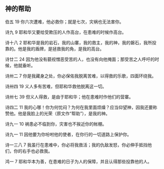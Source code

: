 ## 神的帮助

伯五 19 你六次遭难，他必救你；就是七次，灾祸也无法害你。

诗九 9 耶和华又要给受欺压的人作高台，在患难的时候作高台。

诗十八 2 耶和华是我的岩石，我的山寨，我的救主，我的神，我的磐石，我所投靠的。他是我的盾牌，是拯救我的角，是我的高台。

诗廿二 24 因为他没有藐视憎恶受苦的人，也没有向他掩面；那受苦之人呼吁的时候，他就垂听。

诗卅二 7 你是我藏身之处，你必保佑我脱离苦难，以得救的乐歌，四面环绕我。

诗卅四 19 义人多有苦难，但耶和华救他脱离这一切。

诗卅七 39 但义人得救，是由于耶和华；他在患难时作他们的营寨。

诗四二 11 我的心哪！你为何忧闷？为何在我里面烦燥？应当仰望神，因我还要称赞他。他是我脸上的光荣（原文作“帮助”），是我的神。

诗九一 10 祸患必不临到你，灾害也不挨近你的帐棚。

诗九一 11 因他要为你吩咐他的使者，在你行的一切道路上保护你。

诗一三八 7 我虽行在患难中，你必将我救活；我的仇敌发怒，你必伸手抵挡他们，你的右手也必救我。

鸿一 7 耶和华本为善，在患难的日子为人的保障，并且认得那些投靠他的人。



